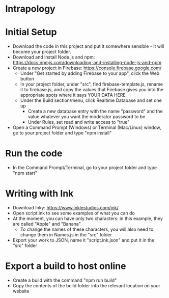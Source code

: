 # Intrapology

# Initial Setup
- Download the code in this project and put it somewhere sensible - it will become your project folder.
- Download and install Node.js and npm: https://docs.npmjs.com/downloading-and-installing-node-js-and-npm
- Create a new project in Firebase: https://console.firebase.google.com/
  - Under "Get started by adding Firebase to your app", click the Web button
  - In your project folder, under "src", find firebase-template.js, rename it to firebase.js, and copy the values that Firebase gives you into the appropriate spots where it says YOUR DATA HERE
  - Under the Build section/menu, click Realtime Database and set one up
    - Create a new database entry with the name "password" and the value whatever you want the moderator password to be
    - Under Rules, set read and write access to "true"
- Open a Command Prompt (Windows) or Terminal (Mac/Linux) window, go to your project folder and type "npm install"

# Run the code
- In the Command Prompt/Terminal, go to your project folder and type "npm start"

# Writing with Ink
- Download Inky: https://www.inklestudios.com/ink/
- Open script.ink to see some examples of what you can do
- At the moment, you can have only two characters: in this example, they are called "Apple" and "Banana"
  - To change the names of these characters, you will also need to change them in Names.js in the "src" folder
- Export your work to JSON, name it "script.ink.json" and put it in the "src" folder

# Export a build to host online
- Create a build with the command "npm run build"
- Copy the contents of the build folder into the relevant location on your website
